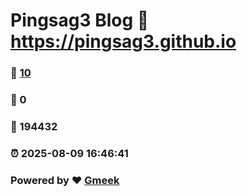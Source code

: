 # Pingsag3 Blog :link: https://pingsag3.github.io 
### :page_facing_up: [10](https://pingsag3.github.io/tag.html) 
### :speech_balloon: 0 
### :hibiscus: 194432 
### :alarm_clock: 2025-08-09 16:46:41 
### Powered by :heart: [Gmeek](https://github.com/Meekdai/Gmeek)
